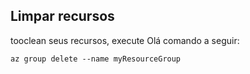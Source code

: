 ## <a name="clean-up-resources"></a>Limpar recursos

tooclean seus recursos, execute Olá comando a seguir:

```azurecli-interactive
az group delete --name myResourceGroup
```
